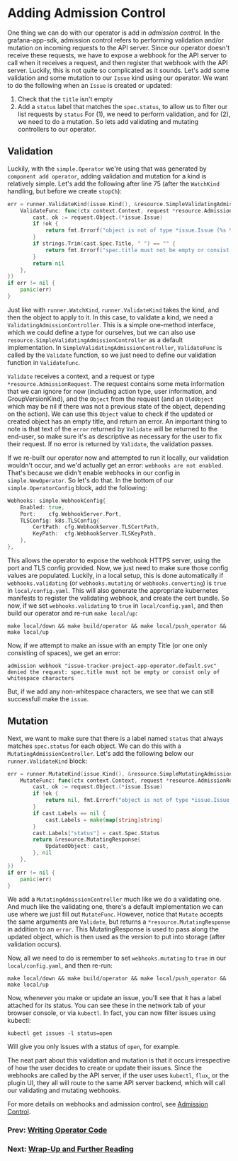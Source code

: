 # Adding Admission Control

One thing we can do with our operator is add in _admission control_. In the grafana-app-sdk, admission control refers to performing validation and/or mutation on incoming requests to the API server. Since our operator doesn't receive these requests, we have to expose a webhook for the API server to call when it receives a request, and then register that webhook with the API server. Luckily, this is not quite so complicated as it sounds. Let's add some validation and some mutation to our `Issue` kind using our operator. We want to do the following when an `Issue` is created or updated:
1. Check that the `title` isn't empty
2. Add a `status` label that matches the `spec.status`, to allow us to filter our list requests by `status`
For (1), we need to perform validation, and for (2), we need to do a mutation. So lets add validating and mutating controllers to our operator.

## Validation

Luckily, with the `simple.Operator` we're using that was generated by `component add operator`, adding validation and mutation for a kind is relatively simple. Let's add the following after line 75 (after the `WatchKind` handling, but before we create `stopCh`):
```go
err = runner.ValidateKind(issue.Kind(), &resource.SimpleValidatingAdmissionController{
    ValidateFunc: func(ctx context.Context, request *resource.AdmissionRequest) error {
        cast, ok := request.Object.(*issue.Issue)
        if !ok {
            return fmt.Errorf("object is not of type *issue.Issue (%s %s)", request.Object.GetName(), request.Object.GroupVersionKind().String())
        }
        if strings.Trim(cast.Spec.Title, " ") == "" {
            return fmt.Errorf("spec.title must not be empty or consist only of whitespace characters")
        }
        return nil
    },
})
if err != nil {
    panic(err)
}
```
Just like with `runner.WatchKind`, `runner.ValidateKind` takes the kind, and then the object to apply to it. In this case, to validate a kind, we need a `ValidatingAdmissionController`. This is a simple one-method interface, which we could define a type for ourselves, but we can also use `resource.SimpleValidatingAdmissionController` as a default implementation. In `SimpleValidatingAdmissionController`, `ValidateFunc` is called by the `Validate` function, so we just need to define our validation function in `ValidateFunc`.

`Validate` receives a context, and a request or type `*resource.AdmissionRequest`. The request contains some meta information that we can ignore for now (including action type, user information, and GroupVersionKind), and the `Object` from the request (and an `OldObject` which may be nil if there was not a previous state of the object, depending on the action). We can use this `Object` value to check if the updated or created object has an empty title, and return an error. An important thing to note is that  text of the `error` returned by `Validate` will be returned to the end-user, so make sure it's as descriptive as necessary for the user to fix their request. If no error is returned by `Validate`, the validation passes.

If we re-built our operator now and attempted to run it locally, our validation wouldn't occur, and we'd actually get an error: `webhooks are not enabled`. That's because we didn't enable webhooks in our config in `simple.NewOperator`. So let's do that. In the bottom of our `simple.OperatorConfig` block, add the following:
```go
Webhooks: simple.WebhookConfig{
    Enabled: true,
    Port:    cfg.WebhookServer.Port,
    TLSConfig: k8s.TLSConfig{
        CertPath: cfg.WebhookServer.TLSCertPath,
        KeyPath:  cfg.WebhookServer.TLSKeyPath,
    },
},
```
This allows the operator to expose the webhook HTTPS server, using the port and TLS config provided. Now, we just need to make sure those config values are populated. Luckily, in a local setup, this is done automatically if `webhooks.validating` (or `webhooks.mutating` or `webhooks.converting`) is `true` in `local/config.yaml`. This will also generate the appropriate kubernetes manifests to register the validating webhook, and create the cert bundle. So now, if we set `webhooks.validating` to `true` in `local/config.yaml`, and then build our operator and re-run `make local/up`:
```shell
make local/down && make build/operator && make local/push_operator && make local/up
```
Now, if we attempt to make an issue with an empty Title (or one only consisting of spaces), we get an error:
```
admission webhook "issue-tracker-project-app-operator.default.svc" denied the request: spec.title must not be empty or consist only of whitespace characters
```
But, if we add any non-whitespace characters, we see that we can still successfull make the `issue`.

## Mutation

Next, we want to make sure that there is a label named `status` that always matches `spec.status` for each object. We can do this with a `MutatingAdmissionController`. Let's add the following below our `runner.ValidateKind` block:
```go
err = runner.MutateKind(issue.Kind(), &resource.SimpleMutatingAdmissionController{
    MutateFunc: func(ctx context.Context, request *resource.AdmissionRequest) (*resource.MutatingResponse, error) {
        cast, ok := request.Object.(*issue.Issue)
        if !ok {
            return nil, fmt.Errorf("object is not of type *issue.Issue (%s %s)", request.Object.GetName(), request.Object.GroupVersionKind().String())
        }
        if cast.Labels == nil {
            cast.Labels = make(map[string]string)
        }
        cast.Labels["status"] = cast.Spec.Status
        return &resource.MutatingResponse{
            UpdatedObject: cast,
        }, nil
    },
})
if err != nil {
    panic(err)
}
```
We add a `MutatingAdmissionController` much like we do a validating one. And much like the validating one, there's a default implementation we can use where we just fill out `MutateFunc`. However, notice that `Mutate` accepts the same arguments are `Validate`, but returns a `*resource.MutatingResponse` in addition to an `error`. This MutatingResponse is used to pass along the updated object, which is then used as the version to put into storage (after validation occurs).

Now, all we need to do is remember to set `webhooks.mutating` to `true` in our `local/config.yaml`, and then re-run:
```shell
make local/down && make build/operator && make local/push_operator && make local/up
```
Now, whenever you make or update an issue, you'll see that it has a label attached for its status. You can see these in the network tab of your browser console, or via `kubectl`. In fact, you can now filter issues using kubectl:
```
kubectl get issues -l status=open
```
Will give you only issues with a status of `open`, for example.

The neat part about this validation and mutation is that it occurs irrespective of how the user decides to create or update their issues. Since the webhooks are called by the API server, if the user uses `kubectl`, `flux`, or the plugin UI, they all will route to the same API server backend, which will call our validating and mutating webhooks.

For more details on webhooks and admission control, see [Admission Control](../../admission-control.md).

### Prev: [Writing Operator Code](07-operator-watcher.md)
### Next: [Wrap-Up and Further Reading](09-wrap-up.md)